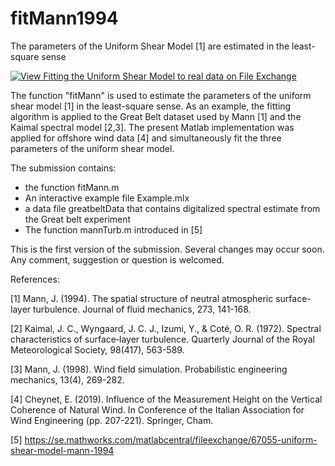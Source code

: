 # fitMann1994
The parameters of the Uniform Shear Model [1] are estimated in the least-square sense

[![View Fitting the Uniform Shear Model to real data on File Exchange](https://www.mathworks.com/matlabcentral/images/matlab-file-exchange.svg)](https://se.mathworks.com/matlabcentral/fileexchange/73126-fitting-the-uniform-shear-model-to-real-data)

The function "fitMann" is used to estimate the parameters of the uniform shear model [1] in the least-square sense. As an example, the fitting algorithm is applied to the Great Belt dataset used by Mann [1] and the Kaimal spectral model [2,3]. The present Matlab implementation was applied for offshore wind data [4] and simultaneously fit the three parameters of the uniform shear model. 


The submission contains:
- the function fitMann.m
- An interactive example file Example.mlx
- a data file greatbeltData that contains digitalized spectral estimate from the Great belt experiment
- The function mannTurb.m introduced in [5]


This is the first version of the submission. Several changes may occur soon. Any comment, suggestion or question is welcomed.


References:

[1] Mann, J. (1994). The spatial structure of neutral atmospheric surface-layer turbulence. Journal of fluid mechanics, 273, 141-168.

[2] Kaimal, J. C., Wyngaard, J. C. J., Izumi, Y., & Coté, O. R. (1972). Spectral characteristics of surface‐layer turbulence. Quarterly Journal of the Royal Meteorological Society, 98(417), 563-589.

[3] Mann, J. (1998). Wind field simulation. Probabilistic engineering mechanics, 13(4), 269-282.

[4] Cheynet, E. (2019). Influence of the Measurement Height on the Vertical Coherence of Natural Wind. In Conference of the Italian Association for Wind Engineering (pp. 207-221). Springer, Cham.

[5] https://se.mathworks.com/matlabcentral/fileexchange/67055-uniform-shear-model-mann-1994
